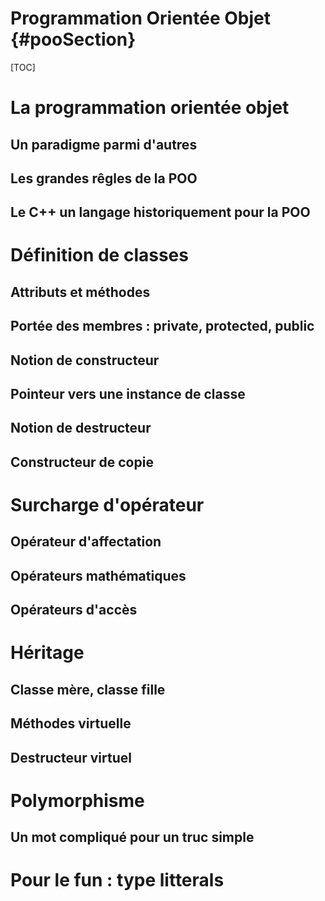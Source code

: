 
Programmation Orientée Objet     {#pooSection}
============================

[TOC]


# La programmation orientée objet 

## Un paradigme parmi d'autres


## Les grandes rêgles de la POO 

## Le C++ un langage historiquement pour la POO 



# Définition de classes 

## Attributs et méthodes

## Portée des membres : private, protected, public 

## Notion de constructeur 

## Pointeur vers une instance de classe 


## Notion de destructeur 

## Constructeur de copie 

# Surcharge d'opérateur 

## Opérateur d'affectation 

## Opérateurs mathématiques 

## Opérateurs d'accès 


# Héritage 

## Classe mère, classe fille 

## Méthodes virtuelle 

## Destructeur virtuel 

# Polymorphisme 

## Un mot compliqué pour un truc simple 


# Pour le fun : type litterals 




